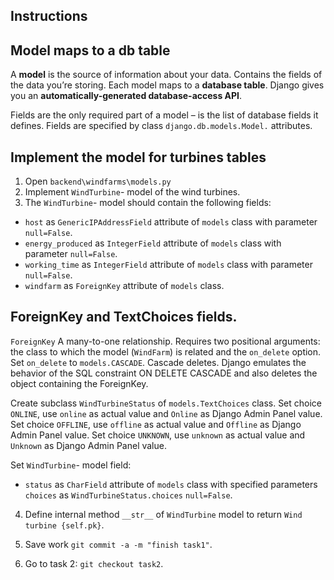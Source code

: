## Instructions

## Model maps to a db table
A **model** is the source of information about your data.
Contains the fields of the data you’re storing.
Each model maps to a **database table**.
Django gives you an **automatically-generated database-access API**.

Fields are the only required part of a model – is the list of database fields it defines.
Fields are specified by class `django.db.models.Model.` attributes.


## Implement the model for turbines tables
1. Open `backend\windfarms\models.py`
2. Implement `WindTurbine`- model of the wind turbines.
3. The `WindTurbine`- model should contain the following fields:
- `host` as `GenericIPAddressField` attribute of `models` class with parameter `null=False`.
- `energy_produced` as `IntegerField` attribute of `models` class with parameter `null=False`.
- `working_time` as `IntegerField` attribute of `models` class with parameter `null=False`.
- `windfarm` as `ForeignKey` attribute of `models` class.

## ForeignKey and TextChoices fields.
`ForeignKey` A many-to-one relationship.
Requires two positional arguments: the class to which the model (`WindFarm`) is related
and the `on_delete` option.
Set `on_delete` to `models.CASCADE`.
Cascade deletes. Django emulates the behavior of the SQL constraint ON DELETE CASCADE
and also deletes the object containing the ForeignKey.

Create subclass `WindTurbineStatus` of `models.TextChoices` class.
Set choice `ONLINE`, use `online` as actual value and `Online` as Django Admin Panel value.
Set choice `OFFLINE`, use `offline` as actual value and `Offline` as Django Admin Panel value.
Set choice `UNKNOWN`, use `unknown` as actual value and `Unknown` as Django Admin Panel value.

Set `WindTurbine`- model field:
- `status` as `CharField` attribute of `models` class
with specified parameters
`choices` as  `WindTurbineStatus.choices`
`null=False`.
4. Define internal method `__str__` of `WindTurbine` model
to return `Wind turbine {self.pk}`.

5. Save work `git commit -a -m "finish task1"`.

6. Go to task 2: `git checkout task2`.